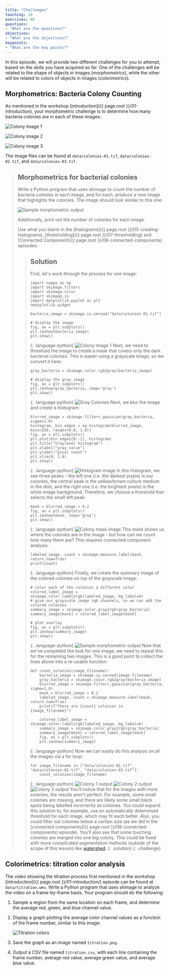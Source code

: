 ```yaml
---
title: "Challenges"
teaching: 10
exercises: 40
questions:
- "What are the questions?"
objectives:
- "What are the objectives?"
keypoints:
- "What are the key points?"
---
```


In this episode, we will provide two different challenges for you to attempt,
based on the skills you have acquired so far. One of the challenges will be
related to the shape of objects in images (*morphometrics*), while the other
will be related to colors of objects in images (*colorimetrics*).

## Morphometrics: Bacteria Colony Counting

As mentioned in the workshop [introduction]({{ page.root }}/01-introduction),
your morphometric challenge is to determine how many bacteria colonies are in
each of these images:

![Colony image 1](../fig/colonies-01.jpg)

![Colony image 2](../fig/colonies-02.jpg)

![Colony image 3](../fig/colonies-03.jpg)

The image files can be found at `data/colonies-01.tif`,
`data/colonies-02.tif`, and `data/colonies-03.tif`.

> ## Morphometrics for bacterial colonies
>
> Write a Python program that uses skimage to count the number of bacteria
> colonies in each image, and for each, produce a new image that highlights the colonies.
> The image should look similar to this one:
>
> ![Sample morphometric output](../fig/colonies-01-summary.png)
>
> Additionally, print out the number of colonies for each image.
>
> Use what you learnt in the [histograms]({{ page.root }}/05-creating-histograms),
> [thresholding]({{ page.root }}/07-thresholding) and
> [Connected Component]({{ page.root }}/08-connected-components) episodes.
>
> > ## Solution
> >
> > First, let's work through the process for one image:
> > ~~~
> > import numpy as np
> > import skimage.filters
> > import skimage.color
> > import skimage.io
> > import matplotlib.pyplot as plt
> > %matplotlib widget
> >
> > bacteria_image = skimage.io.imread("data/colonies-01.tif")
> >
> > # display the image
> > fig, ax = plt.subplots()
> > plt.imshow(bacteria_image)
> > plt.show()
> > ~~~
> > {: .language-python}
> > ![Colony image 1](../fig/colonies-01.jpg)
> > Next, we need to threshold the image to create a mask that covers only
> > the dark bacterial colonies. This is easier using a grayscale
> > image, so we convert it here:
> > ~~~
> > gray_bacteria = skimage.color.rgb2gray(bacteria_image)
> >
> > # display the gray image
> > fig, ax = plt.subplots()
> > plt.imshow(gray_bacteria, cmap='gray')
> > plt.show()
> > ~~~
> > {: .language-python}
> > ![Gray Colonies](../fig/colonies-01-gray.png)
> > Next, we blur the image and create a histogram:
> > ~~~
> > blurred_image = skimage.filters.gaussian(gray_bacteria, sigma=1.0)
> > histogram, bin_edges = np.histogram(blurred_image, bins=256, range=(0.0, 1.0))
> > fig, ax = plt.subplots()
> > plt.plot(bin_edges[0:-1], histogram)
> > plt.title("Graylevel histogram")
> > plt.xlabel("gray value")
> > plt.ylabel("pixel count")
> > plt.xlim(0, 1.0)
> > plt.show()
> > ~~~
> > {: .language-python}
> > ![Histogram image](../fig/colonies-01-histogram.png)
> > In this histogram, we see three peaks - the left one (i.e. the darkest pixels) is our colonies,
> > the central peak is the yellow/brown culture medium in the dish, and the right one
> > (i.e. the brightest pixels) is the white image background.
> > Therefore, we choose a threshold that selects the small left peak:
> > ~~~
> > mask = blurred_image < 0.2
> > fig, ax = plt.subplots()
> > plt.imshow(mask, cmap='gray')
> > plt.show()
> > ~~~
> > {: .language-python}
> > ![Colony mask image](../fig/colonies-01-mask.png)
> > This mask shows us where the colonies are in the image - but how can we count how many there are?
> > This requires connected component analysis:
> > ~~~
> > labeled_image, count = skimage.measure.label(mask, return_num=True)
> > print(count)
> > ~~~
> > {: .language-python}
> > Finally, we create the summary image of the colored colonies on top of the grayscale
> > image:
> > ~~~
> > # color each of the colonies a different color
> > colored_label_image = skimage.color.label2rgb(labeled_image, bg_label=0)
> > # give our grayscale image rgb channels, so we can add the colored colonies
> > summary_image = skimage.color.gray2rgb(gray_bacteria)
> > summary_image[mask] = colored_label_image[mask]
> >
> > # plot overlay
> > fig, ax = plt.subplots()
> > plt.imshow(summary_image)
> > plt.show()
> > ~~~
> > {: .language-python}
> > ![Sample morphometric output](../fig/colonies-01-summary.png)
> > Now that we've completed the task for one image, we need to repeat this for the remaining
> > two images. This is a good point to collect the lines above into a re-usable function:
> > ~~~
> > def count_colonies(image_filename):
> >     bacteria_image = skimage.io.imread(image_filename)
> >     gray_bacteria = skimage.color.rgb2gray(bacteria_image)
> >     blurred_image = skimage.filters.gaussian(gray_bacteria, sigma=1.0)
> >     mask = blurred_image < 0.2
> >     labeled_image, count = skimage.measure.label(mask, return_num=True)
> >     print(f"There are {count} colonies in {image_filename}")
> >
> >     colored_label_image = skimage.color.label2rgb(labeled_image, bg_label=0)
> >     summary_image = skimage.color.gray2rgb(gray_bacteria)
> >     summary_image[mask] = colored_label_image[mask]
> >     fig, ax = plt.subplots()
> >     plt.imshow(summary_image)
> > ~~~
> > {: .language-python}
> > Now we can easily do this analysis on all the images via a for loop:
> > ~~~
> > for image_filename in ["data/colonies-01.tif", "data/colonies-02.tif", "data/colonies-03.tif"]:
> >     count_colonies(image_filename)
> > ~~~
> > {: .language-python}
> > ![Colony 1 output](../fig/colonies-01-summary.png)
> > ![Colony 2 output](../fig/colonies-02-summary.png)
> > ![Colony 3 output](../fig/colonies-03-summary.png)
> > You'll notice that for the images with more colonies, the results aren't perfect.
> > For example, some small colonies are missing, and there are likely some small black
> > spots being labelled incorrectly as colonies. You could expand this solution to, for example,
> > use an automatically determined threshold for each image, which may fit each better. Also,
> > you could filter out colonies below a certain size (as we did in the
> > [connected components]({{ page.root }}/08-connected-components) episode).
> > You'll also see that some touching colonies are merged into one big colony. This could
> > be fixed with more complicated segmentation methods (outside of the scope of this lesson)
> > like [watershed](https://scikit-image.org/docs/dev/auto_examples/segmentation/plot_watershed.html).
> {: .solution}
{: .challenge}


## Colorimetrics: titration color analysis

The video showing the titration process first mentioned in the workshop
[introduction]({{ page.root }}/01-introduction/) episode can be found at
`data/titration.wmv`.
Write a Python program that uses skimage to analyze the video on a
frame-by-frame basis. Your program should do the following:

1. Sample a region from the same location on each frame, and determine the
	average red, green, and blue channel value.

2. Display a graph plotting the average color channel values as a function of
	the frame number, similar to this image:

	![Titration colors](../fig/colorimetric.png)

3. Save the graph as an image named `titration.png`.

4. Output a CSV file named `titration.csv`, with each line containing
	the frame number, average red value, average green value, and average
	blue value.
